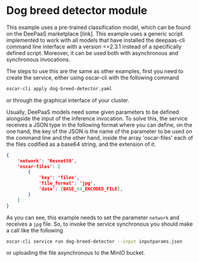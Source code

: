 # Dog breed detector module

This example uses a pre-trained classification model, which can be found on the DeePaaS marketplace [link]. This example uses a generic script implemented to work with all models that have installed the deepaas-cli command line interface with a version <=2.3.1 instead of a specifically defined script. Moreover, it can be used both with asynchronous and synchronous invocations.

The steps to use this are the same as other examples, first you need to create the service, either using oscar-cli with the following command

``` sh
oscar-cli apply dog-breed-detector.yaml
```

or through the graphical interface of your cluster.

Usually, DeePaaS models need some given parameters to be defined alongside the input of the inference invocation. To solve this, the service receives a JSON type in the following format where you can define, on the one hand, the key of the JSON is the name of the parameter to be used on the command line and the other hand, inside the array 'oscar-files' each of the files codified as a base64 string, and the extension of it.

``` json
{
    'network': 'Resnet50',
    'oscar-files': [
        {
            'key': 'files',
            'file_format': 'jpg',
            'data': [BASE_64_ENCODED_FILE],
        }
    ]
}
```
As you can see, this example needs to set the parameter `network` and receives a `jpg` file. So, to invoke the service synchronous you should make a call like the following 

``` sh
oscar-cli service run dog-breed-detector --input inputparams.json
```

or uploading the file asynchronous to the MinIO bucket.